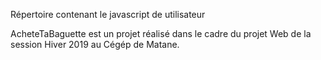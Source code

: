 Répertoire contenant le javascript de utilisateur















AcheteTaBaguette est un projet réalisé dans le cadre du projet Web de la session Hiver 2019 au Cégép de Matane.
